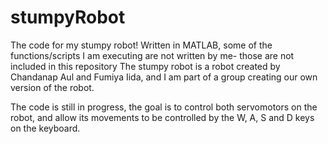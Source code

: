 # stumpyRobot
The code for my stumpy robot! Written in MATLAB, some of the functions/scripts I am executing are not written by me- those are not included in this repository
The stumpy robot is a robot created by Chandanap Aul and Fumiya Iida, and I am part of a group creating our own version of the robot.

The code is still in progress, the goal is to control both servomotors on the robot, and allow its movements to be controlled by the W, A, S and D keys on the
keyboard. 
